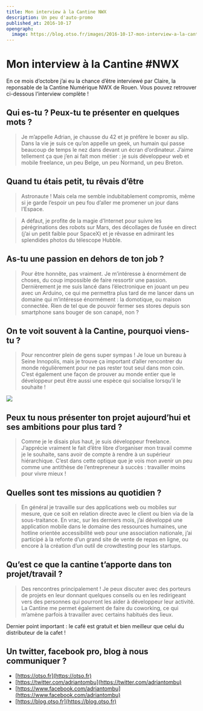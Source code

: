```yaml
---
title: Mon interview à la Cantine NWX
description: Un peu d'auto-promo
published_at: 2016-10-17
opengraph:
  image: https://blog.otso.fr/images/2016-10-17-mon-interview-a-la-cantine-nwx/stupid-man-having-fun.jpg
---
```


# Mon interview à la Cantine #NWX

En ce mois d’octobre j’ai eu la chance d’être interviewé par Claire, la reponsable de la Cantine Numérique NWX de Rouen. Vous pouvez retrouver ci-dessous l’interview complète !

## Qui es-tu ? Peux-tu te présenter en quelques mots ?

> Je m’appelle Adrian, je chausse du 42 et je préfère le boxer au slip. Dans la vie je suis ce qu’on appelle un geek, un humain qui passe beaucoup de temps le nez dans devant un écran d’ordinateur. J’aime tellement ça que j’en ai fait mon métier : je suis développeur web et mobile freelance, un peu Belge, un peu Normand, un peu Breton.

## Quand tu étais petit, tu rêvais d’être

> Astronaute ! Mais cela me semble indubitablement compromis, même si je garde l’espoir un peu fou d’aller me promener un jour dans l’Espace.

> A défaut, je profite de la magie d’Internet pour suivre les pérégrinations des robots sur Mars, des décollages de fusée en direct (j’ai un petit faible pour SpaceX) et je rêvasse en admirant les splendides photos du télescope Hubble.

## As-tu une passion en dehors de ton job ?

> Pour être honnête, pas vraiment. Je m’intéresse à énormément de choses, du coup impossible de faire ressortir une passion. Dernièrement je me suis lancé dans l’électronique en jouant un peu avec un Arduino, ce qui me permettra plus tard de me lancer dans un domaine qui m’intéresse énormément : la domotique, ou maison connectée. Rien de tel que de pouvoir fermer ses stores depuis son smartphone sans bouger de son canapé, non ?

## On te voit souvent à la Cantine, pourquoi viens-tu ?

> Pour rencontrer plein de gens super sympas ! Je loue un bureau à Seine Innopolis, mais je trouve ça important d’aller rencontrer du monde régulièrement pour ne pas rester tout seul dans mon coin. C’est également une façon de prouver au monde entier que le développeur peut être aussi une espèce qui socialise lorsqu’il le souhaite !

![](images/2016-10-17-mon-interview-a-la-cantine-nwx/stupid-man-having-fun.jpg)

## Peux tu nous présenter ton projet aujourd’hui et ses ambitions pour plus tard ?

> Comme je le disais plus haut, je suis développeur freelance. J’apprécie vraiment le fait d’être libre d’organiser mon travail comme je le souhaite, sans avoir de compte à rendre à un supérieur hiérarchique. C’est dans cette optique que je vois mon avenir un peu comme une antithèse de l’entrepreneur à succès : travailler moins pour vivre mieux !

## Quelles sont tes missions au quotidien ?

> En général je travaille sur des applications web ou mobiles sur mesure, que ce soit en relation directe avec le client ou bien via de la sous-traitance. En vrac, sur les derniers mois, j’ai développé une application mobile dans le domaine des ressources humaines, une hotline orientée accessibilité web pour une association nationale, j’ai participé à la refonte d’un grand site de vente de repas en ligne, ou encore à la création d’un outil de crowdtesting pour les startups.

## Qu’est ce que la cantine t’apporte dans ton projet/travail ?

> Des rencontres principalement ! Je peux discuter avec des porteurs de projets en leur donnant quelques conseils ou en les redirigeant vers des personnes qui pourront les aider à développeur leur activité. La Cantine me permet également de faire du coworking, ce qui m’amène parfois à travailler avec certains habitués des lieux.

Dernier point important : le café est gratuit et bien meilleur que celui du distributeur de la cafet !

## Un twitter, facebook pro, blog à nous communiquer ?

- [https://otso.fr](https://otso.fr)
- [https://twitter.com/adriantombu](https://twitter.com/adriantombu)
- [https://www.facebook.com/adriantombu](https://www.facebook.com/adriantombu)
- [https://blog.otso.fr](https://blog.otso.fr)
